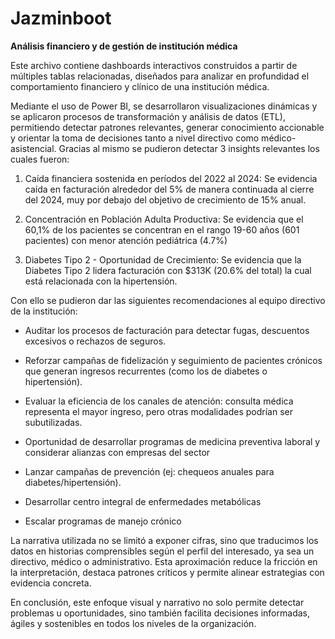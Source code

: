 # Jazminboot
**Análisis financiero y de gestión de institución médica**

Este archivo contiene dashboards interactivos construidos a partir de múltiples tablas relacionadas, diseñados para analizar en profundidad el comportamiento financiero y clínico de una institución médica.

Mediante el uso de Power BI, se desarrollaron visualizaciones dinámicas y se aplicaron procesos de transformación y análisis de datos (ETL), permitiendo detectar patrones relevantes, generar conocimiento accionable y orientar la toma de decisiones tanto a nivel directivo como médico-asistencial. Gracias al mismo se pudieron detectar 3 insights relevantes los cuales fueron:

1. Caída financiera sostenida en períodos del 2022 al 2024: Se evidencia caída en facturación alrededor del 5% de manera continuada al cierre del 2024, muy por debajo del objetivo de crecimiento de 15% anual.

2. Concentración en Población Adulta Productiva: Se evidencia que el 60,1% de los pacientes se concentran en el rango 19-60 años (601 pacientes) con menor atención pediátrica (4.7%)

3. Diabetes Tipo 2 - Oportunidad de Crecimiento: Se evidencia que la Diabetes Tipo 2 lidera facturación con $313K (20.6% del total) la cual está relacionada con la hipertensión.

Con ello se pudieron dar las siguientes recomendaciones al equipo directivo de la institución:

- Auditar los procesos de facturación para detectar fugas, descuentos excesivos o rechazos de seguros.

- Reforzar campañas de fidelización y seguimiento de pacientes crónicos que generan ingresos recurrentes (como los de diabetes o hipertensión).

- Evaluar la eficiencia de los canales de atención: consulta médica representa el mayor ingreso, pero otras modalidades podrían ser subutilizadas.

- Oportunidad de desarrollar programas de medicina preventiva laboral y considerar alianzas con empresas del sector

- Lanzar campañas de prevención (ej: chequeos anuales para diabetes/hipertensión).

- Desarrollar centro integral de enfermedades metabólicas

- Escalar programas de manejo crónico

La narrativa utilizada no se limitó a exponer cifras, sino que traducimos los datos en historias comprensibles según el perfil del interesado, ya sea un directivo, médico o administrativo. Esta aproximación reduce la fricción en la interpretación, destaca patrones críticos y permite alinear estrategias con evidencia concreta.

En conclusión, este enfoque visual y narrativo no solo permite detectar problemas u oportunidades, sino también facilita decisiones informadas, ágiles y sostenibles en todos los niveles de la organización.

